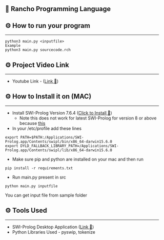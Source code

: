 ## 🎈 Rancho Programming Language

## ⚙  How to run your program
------------------
``` 
python3 main.py <inputfile>
Example 
python3 main.py sourcecode.rch
``` 

## ⚙  Project Video Link
------------------
* Youtube Link - ([Link 🚀]()) 


## ⚙  How to Install it on (MAC)
------------------

* Install SWI-Prolog Version 7.6.4 ([Click to Install 🚀](https://www.swi-prolog.org/download/stable/bin/SWI-Prolog-7.6.4.dmg)) 
	* Note this does not work for latest SWI-Prolog for version 8 or above because [this](https://github.com/yuce/pyswip/issues/17)
* In your /etc/profile add these lines 
```
export PATH=$PATH:/Applications/SWI-Prolog.app/Contents/swipl/bin/x86_64-darwin15.6.0
export DYLD_FALLBACK_LIBRARY_PATH=/Applications/SWI-Prolog.app/Contents/swipl/lib/x86_64-darwin15.6.0
``` 
* Make sure pip and python are installed on your mac and then run
```
pip install -r requirements.txt
```
* Run main.py present in src
``` 
python main.py inputfile
``` 
You can get input file from sample folder


## ⚙  Tools Used
------------------
* SWI-Prolog Desktop Application ([Link 🚀](https://www.swi-prolog.org/download/stable/)) 
* Python Libraries Used - pyswip, tokenize

